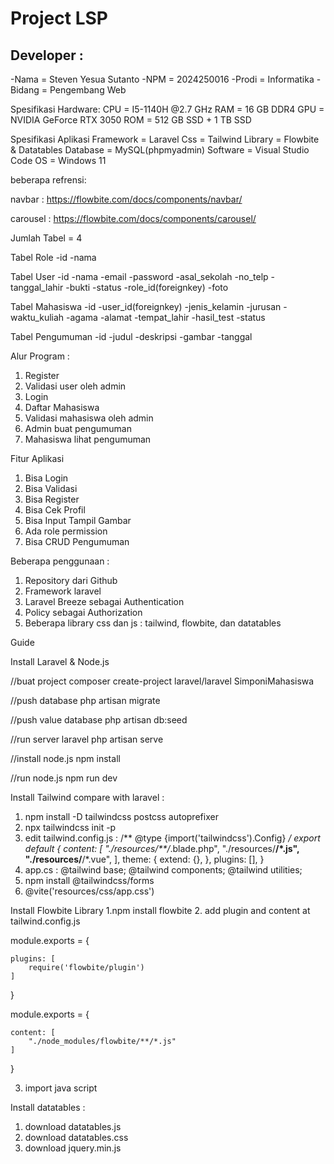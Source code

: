 # Project LSP

## Developer : 
-Nama = Steven Yesua Sutanto
-NPM = 2024250016
-Prodi = Informatika
-Bidang = Pengembang Web

Spesifikasi Hardware:
CPU = I5-1140H @2.7 GHz
RAM = 16 GB DDR4
GPU = NVIDIA GeForce RTX 3050
ROM = 512 GB SSD + 1 TB SSD

Spesifikasi Aplikasi
Framework = Laravel
Css = Tailwind
Library = Flowbite & Datatables
Database = MySQL(phpmyadmin)
Software = Visual Studio Code
OS = Windows 11

beberapa refrensi:

navbar :
https://flowbite.com/docs/components/navbar/

carousel :
https://flowbite.com/docs/components/carousel/

Jumlah Tabel = 4

Tabel Role
-id
-nama

Tabel User
-id
-nama
-email
-password
-asal_sekolah
-no_telp
-tanggal_lahir
-bukti
-status
-role_id(foreignkey)
-foto

Tabel Mahasiswa
-id
-user_id(foreignkey)
-jenis_kelamin
-jurusan
-waktu_kuliah
-agama
-alamat
-tempat_lahir
-hasil_test
-status

Tabel Pengumuman
-id
-judul
-deskripsi
-gambar
-tanggal

Alur Program :
1. Register
2. Validasi user oleh admin
3. Login
4. Daftar Mahasiswa
5. Validasi mahasiswa oleh admin
6. Admin buat pengumuman
7. Mahasiswa lihat pengumuman

Fitur Aplikasi
1. Bisa Login
2. Bisa Validasi
3. Bisa Register
4. Bisa Cek Profil
5. Bisa Input Tampil Gambar
6. Ada role permission
7. Bisa CRUD Pengumuman

Beberapa penggunaan :
1. Repository dari Github
2. Framework laravel
3. Laravel Breeze sebagai Authentication
4. Policy sebagai Authorization
5. Beberapa library css dan js : tailwind, flowbite, dan datatables

Guide

Install Laravel & Node.js

//buat project
composer create-project laravel/laravel SimponiMahasiswa

//push database
php artisan migrate

//push value database
php artisan db:seed

//run server laravel
php artisan serve

//install node.js
npm install

//run node.js
npm run dev

Install Tailwind compare with laravel : 

1. npm install -D tailwindcss postcss autoprefixer
2. npx tailwindcss init -p
3. edit tailwind.config.js : 
  /** @type {import('tailwindcss').Config} */
  export default {
    content: [
      "./resources/**/*.blade.php",
      "./resources/**/*.js",
      "./resources/**/*.vue",
    ],
    theme: {
      extend: {},
    },
    plugins: [],
  }
4. app.cs : 
  @tailwind base;
  @tailwind components;
  @tailwind utilities;
5. npm install @tailwindcss/forms
6. @vite('resources/css/app.css')

Install Flowbite Library
1.npm install flowbite
2. add plugin and content at tailwind.config.js

 module.exports = {

    plugins: [
        require('flowbite/plugin')
    ]

}

module.exports = {

    content: [
        "./node_modules/flowbite/**/*.js"
    ]

}

3. import java script
<script src="../path/to/flowbite/dist/flowbite.min.js"></script>

Install datatables :
1. download datatables.js
2. download datatables.css
3. download jquery.min.js




   
